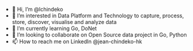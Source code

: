 - 👋 Hi, I’m @lchindeko
- 👀 I’m interested in Data Platform and Technology to capture, process, store, discover, visualise and analyze data
- 🌱 I’m currently learning Go, DoNet
- 💞️ I’m looking to collaborate on Open Source data project in Go, Python
- 📫 How to reach me on LinkedIn @jean-chindeko-hk

<!---
lchindeko/lchindeko is a ✨ special ✨ repository because its `README.md` (this file) appears on your GitHub profile.
You can click the Preview link to take a look at your changes.
--->

